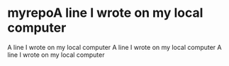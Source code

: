 # myrepoA line I wrote on my local computer
A line I wrote on my local computer
A line I wrote on my local computer
A line I wrote on my local computer
